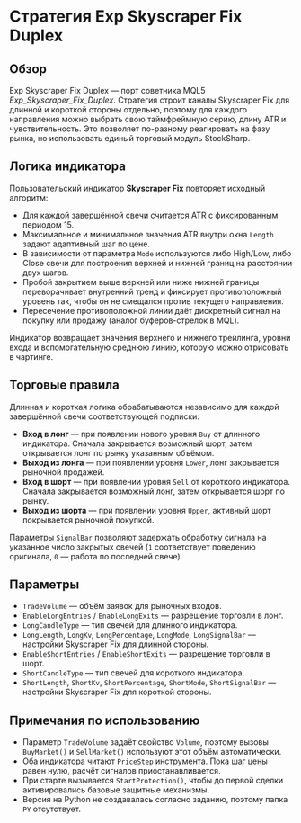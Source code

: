 # Стратегия Exp Skyscraper Fix Duplex

## Обзор
Exp Skyscraper Fix Duplex — порт советника MQL5 *Exp_Skyscraper_Fix_Duplex*. Стратегия строит каналы Skyscraper Fix для длинной и короткой стороны отдельно, поэтому для каждого направления можно выбрать свою таймфреймную серию, длину ATR и чувствительность. Это позволяет по-разному реагировать на фазу рынка, но использовать единый торговый модуль StockSharp.

## Логика индикатора
Пользовательский индикатор **Skyscraper Fix** повторяет исходный алгоритм:

- Для каждой завершённой свечи считается ATR с фиксированным периодом 15.
- Максимальное и минимальное значения ATR внутри окна `Length` задают адаптивный шаг по цене.
- В зависимости от параметра `Mode` используются либо High/Low, либо Close свечи для построения верхней и нижней границ на расстоянии двух шагов.
- Пробой закрытием выше верхней или ниже нижней границы переворачивает внутренний тренд и фиксирует противоположный уровень так, чтобы он не смещался против текущего направления.
- Пересечение противоположной линии даёт дискретный сигнал на покупку или продажу (аналог буферов-стрелок в MQL).

Индикатор возвращает значения верхнего и нижнего трейлинга, уровни входа и вспомогательную среднюю линию, которую можно отрисовать в чартинге.

## Торговые правила
Длинная и короткая логика обрабатываются независимо для каждой завершённой свечи соответствующей подписки:

- **Вход в лонг** — при появлении нового уровня `Buy` от длинного индикатора. Сначала закрывается возможный шорт, затем открывается лонг по рынку указанным объёмом.
- **Выход из лонга** — при появлении уровня `Lower`, лонг закрывается рыночной продажей.
- **Вход в шорт** — при появлении уровня `Sell` от короткого индикатора. Сначала закрывается возможный лонг, затем открывается шорт по рынку.
- **Выход из шорта** — при появлении уровня `Upper`, активный шорт покрывается рыночной покупкой.

Параметры `SignalBar` позволяют задержать обработку сигнала на указанное число закрытых свечей (`1` соответствует поведению оригинала, `0` — работа по последней свече).

## Параметры
- `TradeVolume` — объём заявок для рыночных входов.
- `EnableLongEntries` / `EnableLongExits` — разрешение торговли в лонг.
- `LongCandleType` — тип свечей для длинного индикатора.
- `LongLength`, `LongKv`, `LongPercentage`, `LongMode`, `LongSignalBar` — настройки Skyscraper Fix для длинной стороны.
- `EnableShortEntries` / `EnableShortExits` — разрешение торговли в шорт.
- `ShortCandleType` — тип свечей для короткого индикатора.
- `ShortLength`, `ShortKv`, `ShortPercentage`, `ShortMode`, `ShortSignalBar` — настройки Skyscraper Fix для короткой стороны.

## Примечания по использованию
- Параметр `TradeVolume` задаёт свойство `Volume`, поэтому вызовы `BuyMarket()` и `SellMarket()` используют этот объём автоматически.
- Оба индикатора читают `PriceStep` инструмента. Пока шаг цены равен нулю, расчёт сигналов приостанавливается.
- При старте вызывается `StartProtection()`, чтобы до первой сделки активировались базовые защитные механизмы.
- Версия на Python не создавалась согласно заданию, поэтому папка `PY` отсутствует.

